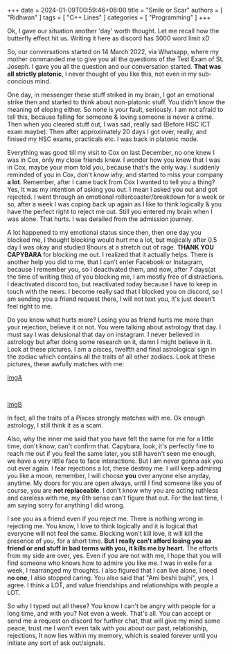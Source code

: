 +++ 
date = 2024-01-09T00:59:46+06:00
title = "Smile or Scar"
authors = [ "Ridhwan" ]
tags = [ "C++ Lines" ]
categories = [ "Programming" ]
+++

Ok, I gave our situation another 'day' worth thought. Let me recall how the butterfly effect hit us. Writing it here as discord has 3000 word limit xD

So, our conversations started on 14 March 2022, via Whatsapp, where my mother commanded me to give you all the questions of the Test Exam of St. Joseph. I gave you all the question and our conversation started. **That was all strictly platonic**, I never thought of you like this, not even in my sub-concious mind.

One day, in messenger these stuff striked in my brain, I got an emotional strike then and started to think about non-platonic stuff. You didn't know the meaning of eloping either. So none is your fault, seriously. I am not afraid to tell this, because falling for someone & loving someone is never a crime. Then when you cleared stuff out, I was sad, really sad (Before HSC ICT exam maybe). Then after approximately 20 days I got over, really, and finised my HSC exams, practicals etc. I was back in platonic mode.

Everything was good till my visit to Cox on last December, no one knew I was in Cox, only my close friends knew. I wonder how you knew that I was in Cox, maybe your mom told you, because that's the only way. I suddenly reminded of you in Cox, don't know why, and started to miss your company **a lot**. Remember, after I came back from Cox I wanted to tell you a thing? Yes, It was my intention of asking you out. I mean I asked you out and got rejected. I went through an emotional rollercoaster/breakdown for a week or so, after a week I was coping back up again as I like to think logically & you have the perfect right  to reject me out. Still you entered my brain when I was alone. That hurts. I was derailed from the admission journey.

A lot happened to my emotional status since then, then one day you blocked me, I thought blocking would hurt me a lot, but majically after 0.5 day I was okay and studied 8hours at a stretch out of rage. **THANK YOU CAPYBARA** for blocking me out. I realized that it actually helps. There is another help you did to me, that I can't enter Facebook or Instagram, because I remember you, so I deactivated them, and now, after 7 days(at the time of writing this) of you blocking me, I am mostly free of distractions. I deactivated discord too, but reactivated today because I have to keep in touch with the news. I become really sad that I blocked you on discord, so I am sending you a friend request there, I will not text you, it's just doesn't feel right to me.

Do you know what hurts more? Losing you as friend hurts me more than your rejection, believe it or not. You were talking about astrology that day. I must say I was delusional that day on instagram. I never believed in astrology but after doing some research on it, damn I might believe in it. Look at these pictures. I am a pisces, twelfth and final astrological sign in the zodiac which contains all the traits of all other zodiacs. Look at these pictures, these awfully matches with me:

[ImgA](/images/image1.png)

<br>

[ImgB](/images/image2.png)

In fact, all the traits of a Pisces strongly matches with me. Ok enough astrology, I still think it as a scam.

Also, why the inner me said that you have felt the same for me for a little time, don't know, can't confirm that. Capybara, look, it's perfectly fine to reach me out if you feel the same later, you still haven't seen me enough, we have a very little face to face interactions. But I am never gonna ask you out ever again. I fear rejections a lot, these destroy me. I will keep admiring you like a moon, remember, I will choose **you** over anyone else anyday, anytime. My doors for you are open always, until I find someone like you of course, you are **not replaceable**. I don't know why you are acting ruthless and careless with me, my 6th sense can't figure that out. For the last time, I am saying sorry for anything I did wrong.

I see you as a friend even if you reject me. There is nothing wrong in rejecting me. You know, I love to think logically and it is logical that everyone will not feel the same. Blocking won't kill love, it will kill the presence of you, for a short time. **But I really can't afford losing you as friend or end stuff in bad terms with you, it kills me by heart.** The efforts from my side are over, yes. Even if you are not with me, I hope that you will find someone who knows how to admire you like me. I was in exile for a week, I rearranged my thoughts. I also figured that I can live alone, I need **no one**, I also stopped caring. You also said that "Ami beshi bujhi", yes, I agree. I think a LOT, and value friendships and relationships with people a LOT.

So why I typed out all these?
You know I can't be angry with people for a long time, and with you? Not even a week. That's all. You can accept or send me a request on discord for further chat, that will give my mind some peace, trust me I won't even talk with you about our past, relationship, rejections, It now lies within my memory, which is sealed forever until you initiate any sort of ask out/signals.